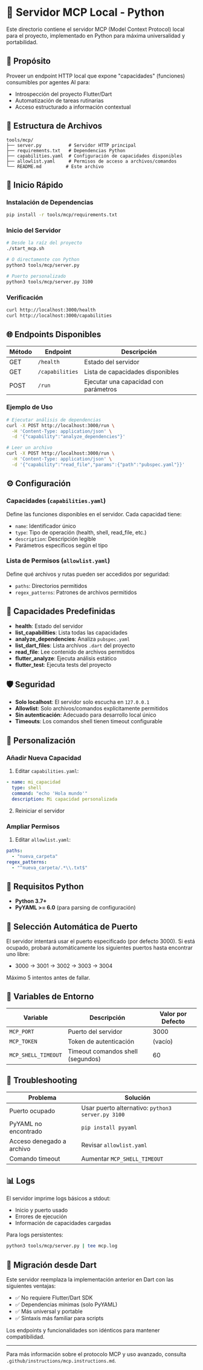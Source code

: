 # 🧩 Servidor MCP Local - Python

Este directorio contiene el servidor MCP (Model Context Protocol) local para el proyecto, implementado en Python para máxima universalidad y portabilidad.

## 🎯 Propósito

Proveer un endpoint HTTP local que expone "capacidades" (funciones) consumibles por agentes AI para:
- Introspección del proyecto Flutter/Dart
- Automatización de tareas rutinarias
- Acceso estructurado a información contextual

## 📁 Estructura de Archivos

```
tools/mcp/
├── server.py          # Servidor HTTP principal
├── requirements.txt   # Dependencias Python
├── capabilities.yaml  # Configuración de capacidades disponibles
├── allowlist.yaml     # Permisos de acceso a archivos/comandos
└── README.md         # Este archivo
```

## 🚀 Inicio Rápido

### Instalación de Dependencias
```bash
pip install -r tools/mcp/requirements.txt
```

### Inicio del Servidor
```bash
# Desde la raíz del proyecto
./start_mcp.sh

# O directamente con Python
python3 tools/mcp/server.py

# Puerto personalizado
python3 tools/mcp/server.py 3100
```

### Verificación
```bash
curl http://localhost:3000/health
curl http://localhost:3000/capabilities
```

## 🌐 Endpoints Disponibles

| Método | Endpoint | Descripción |
|--------|----------|-------------|
| GET    | `/health` | Estado del servidor |
| GET    | `/capabilities` | Lista de capacidades disponibles |
| POST   | `/run` | Ejecutar una capacidad con parámetros |

### Ejemplo de Uso
```bash
# Ejecutar análisis de dependencias
curl -X POST http://localhost:3000/run \
  -H 'Content-Type: application/json' \
  -d '{"capability":"analyze_dependencies"}'

# Leer un archivo
curl -X POST http://localhost:3000/run \
  -H 'Content-Type: application/json' \
  -d '{"capability":"read_file","params":{"path":"pubspec.yaml"}}'
```

## ⚙️ Configuración

### Capacidades (`capabilities.yaml`)
Define las funciones disponibles en el servidor. Cada capacidad tiene:
- `name`: Identificador único
- `type`: Tipo de operación (health, shell, read_file, etc.)
- `description`: Descripción legible
- Parámetros específicos según el tipo

### Lista de Permisos (`allowlist.yaml`)
Define qué archivos y rutas pueden ser accedidos por seguridad:
- `paths`: Directorios permitidos
- `regex_patterns`: Patrones de archivos permitidos

## 🔧 Capacidades Predefinidas

- **health**: Estado del servidor
- **list_capabilities**: Lista todas las capacidades
- **analyze_dependencies**: Analiza `pubspec.yaml`
- **list_dart_files**: Lista archivos `.dart` del proyecto
- **read_file**: Lee contenido de archivos permitidos
- **flutter_analyze**: Ejecuta análisis estático
- **flutter_test**: Ejecuta tests del proyecto

## 🛡️ Seguridad

- **Solo localhost**: El servidor solo escucha en `127.0.0.1`
- **Allowlist**: Solo archivos/comandos explícitamente permitidos
- **Sin autenticación**: Adecuado para desarrollo local único
- **Timeouts**: Los comandos shell tienen timeout configurable

## 🔧 Personalización

### Añadir Nueva Capacidad
1. Editar `capabilities.yaml`:
```yaml
- name: mi_capacidad
  type: shell
  command: "echo 'Hola mundo'"
  description: Mi capacidad personalizada
```

2. Reiniciar el servidor

### Ampliar Permisos
1. Editar `allowlist.yaml`:
```yaml
paths:
  - "nueva_carpeta"
regex_patterns:
  - "^nueva_carpeta/.*\\.txt$"
```

## 🐍 Requisitos Python

- **Python 3.7+**
- **PyYAML >= 6.0** (para parsing de configuración)

## 🔄 Selección Automática de Puerto

El servidor intentará usar el puerto especificado (por defecto 3000). Si está ocupado, probará automáticamente los siguientes puertos hasta encontrar uno libre:
- 3000 → 3001 → 3002 → 3003 → 3004

Máximo 5 intentos antes de fallar.

## 📝 Variables de Entorno

| Variable | Descripción | Valor por Defecto |
|----------|-------------|-------------------|
| `MCP_PORT` | Puerto del servidor | 3000 |
| `MCP_TOKEN` | Token de autenticación | (vacío) |
| `MCP_SHELL_TIMEOUT` | Timeout comandos shell (segundos) | 60 |

## 🚨 Troubleshooting

| Problema | Solución |
|----------|----------|
| Puerto ocupado | Usar puerto alternativo: `python3 server.py 3100` |
| PyYAML no encontrado | `pip install pyyaml` |
| Acceso denegado a archivo | Revisar `allowlist.yaml` |
| Comando timeout | Aumentar `MCP_SHELL_TIMEOUT` |

## 📊 Logs

El servidor imprime logs básicos a stdout:
- Inicio y puerto usado
- Errores de ejecución
- Información de capacidades cargadas

Para logs persistentes:
```bash
python3 tools/mcp/server.py | tee mcp.log
```

## 🔄 Migración desde Dart

Este servidor reemplaza la implementación anterior en Dart con las siguientes ventajas:
- ✅ No requiere Flutter/Dart SDK
- ✅ Dependencias mínimas (solo PyYAML)
- ✅ Más universal y portable
- ✅ Sintaxis más familiar para scripts

Los endpoints y funcionalidades son idénticos para mantener compatibilidad.

---

Para más información sobre el protocolo MCP y uso avanzado, consulta `.github/instructions/mcp.instructions.md`.
